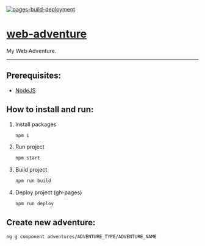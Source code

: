 [![pages-build-deployment](https://github.com/dudushy/web-adventure/actions/workflows/pages/pages-build-deployment/badge.svg?branch=gh-pages)](https://github.com/dudushy/web-adventure/actions/workflows/pages/pages-build-deployment)

# [web-adventure](https://github.com/dudushy/web-adventure/)
My Web Adventure.

---
## Prerequisites:
- [NodeJS](https://nodejs.org/)

## How to install and run:
1. Install packages
    ```bash
    npm i
    ```
2. Run project
    ```bash
    npm start
    ```
3. Build project
    ```bash
    npm run build
    ```
4. Deploy project (gh-pages)
    ```bash
    npm run deploy
    ```

## Create new adventure:
```bash
ng g component adventures/ADVENTURE_TYPE/ADVENTURE_NAME
```
